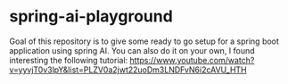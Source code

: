 # spring-ai-playground
Goal of this repository is to give some ready to go setup for a spring boot application using spring AI. You can also do it on your own, I found interesting the following tutorial: https://www.youtube.com/watch?v=yyvjT0v3lpY&list=PLZV0a2jwt22uoDm3LNDFvN6i2cAVU_HTH


